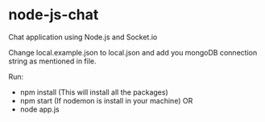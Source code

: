 # node-js-chat
Chat application using Node.js and Socket.io

Change local.example.json to local.json and add you mongoDB connection string as mentioned in file.

Run: 
- npm install (This will install all the packages)
- npm start (If nodemon is install in your machine)
OR
- node app.js
